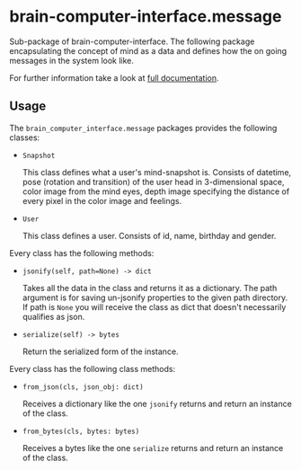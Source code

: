 # brain-computer-interface.message

Sub-package of brain-computer-interface.
The following package encapsulating the concept of mind as a data and defines how the on going messages in the system look like.

For further information take a look at [full documentation](https://the-unbearable-ease-of-programming.readthedocs.io/en/latest/mind_file.html).

## Usage

The `brain_computer_interface.message` packages provides the following classes:

- `Snapshot`

    This class defines what a user's mind-snapshot is.
    Consists of datetime, pose (rotation and transition) of the user head in 3-dimensional space, color image from the mind eyes, depth image specifying the distance of every pixel in the color image and feelings.

- `User`

    This class defines a user.
    Consists of id, name, birthday and gender.

Every class has the following methods:

- `jsonify(self, path=None) -> dict`

    Takes all the data in the class and returns it as a dictionary.
    The path argument is for saving un-jsonify properties to the given path directory.
    If path is `None` you will receive the class as dict that doesn't necessarily qualifies as json.

- `serialize(self) -> bytes`

    Return the serialized form of the instance.

Every class has the following class methods:

- `from_json(cls, json_obj: dict)`

    Receives a dictionary like the one `jsonify` returns and return an instance of the class.

- `from_bytes(cls, bytes: bytes)`

    Receives a bytes like the one `serialize` returns and return an instance of the class.
